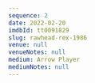 ```yaml
---
sequence: 2
date: 2022-02-20
imdbId: tt0091829
slug: rawhead-rex-1986
venue: null
venueNotes: null
medium: Arrow Player
mediumNotes: null
---
```


